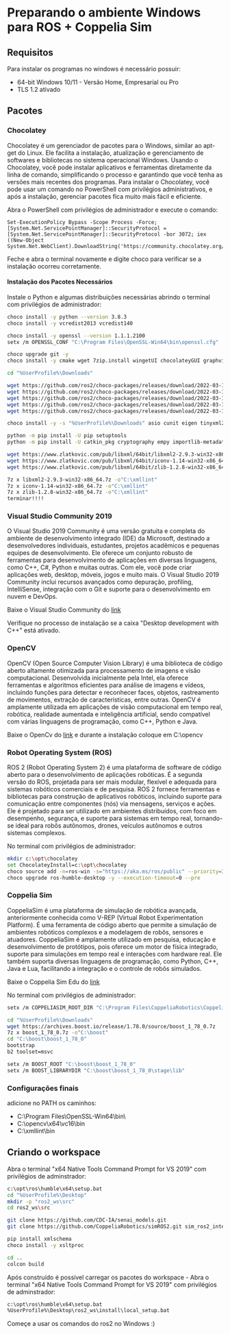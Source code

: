 # Preparando o ambiente Windows para ROS + Coppelia Sim

## Requisitos

Para instalar os programas no windows é necessário possuir:

- 64-bit Windows 10/11 - Versão Home, Empresarial ou Pro
- TLS 1.2 ativado

## Pacotes

### Chocolatey

Chocolatey é um gerenciador de pacotes para o Windows, similar ao apt-get do Linux. Ele facilita a instalação, atualização e gerenciamento de softwares e bibliotecas no sistema operacional Windows. Usando o Chocolatey, você pode instalar aplicativos e ferramentas diretamente da linha de comando, simplificando o processo e garantindo que você tenha as versões mais recentes dos programas. Para instalar o Chocolatey, você pode usar um comando no PowerShell com privilégios administrativos, e após a instalação, gerenciar pacotes fica muito mais fácil e eficiente.

Abra o PowerShell com privilégios de administrador e execute o comando:

```sheel
Set-ExecutionPolicy Bypass -Scope Process -Force; [System.Net.ServicePointManager]::SecurityProtocol = [System.Net.ServicePointManager]::SecurityProtocol -bor 3072; iex ((New-Object System.Net.WebClient).DownloadString('https://community.chocolatey.org/install.ps1'))
```

Feche e abra o terminal novamente e digite choco para verificar se a instalação ocorreu corretamente.

#### Instalação dos Pacotes Necessários
Instale o Python e algumas distribuições necessárias abrindo o terminal com privilégios de administrador:

```bash
choco install -y python --version 3.8.3
choco install -y vcredist2013 vcredist140

choco install -y openssl --version 1.1.1.2100
setx /m OPENSSL_CONF "C:\Program Files\OpenSSL-Win64\bin\openssl.cfg"

choco upgrade git -y
choco install -y cmake wget 7zip.install wingetUI chocolateyGUI graphviz

cd "%UserProfile%\Downloads"

wget https://github.com/ros2/choco-packages/releases/download/2022-03-15/asio.1.12.1.nupkg
wget https://github.com/ros2/choco-packages/releases/download/2022-03-15/bullet.3.17.nupkg
wget https://github.com/ros2/choco-packages/releases/download/2022-03-15/cunit.2.1.3.nupkg
wget https://github.com/ros2/choco-packages/releases/download/2022-03-15/eigen.3.3.4.nupkg
wget https://github.com/ros2/choco-packages/releases/download/2022-03-15/tinyxml2.6.0.0.nupkg

choco install -y -s "%UserProfile%\Downloads" asio cunit eigen tinyxml2 bullet

python -m pip install -U pip setuptools
python -m pip install -U catkin_pkg cryptography empy importlib-metadata jsonschema lark==1.1.1 lxml matplotlib netifaces numpy opencv-python PyQt5 pillow psutil pycairo pydot pyparsing==2.4.7 pytest pyyaml rosdistro

wget https://www.zlatkovic.com/pub/libxml/64bit/libxml2-2.9.3-win32-x86_64.7z
wget https://www.zlatkovic.com/pub/libxml/64bit/iconv-1.14-win32-x86_64.7z
wget https://www.zlatkovic.com/pub/libxml/64bit/zlib-1.2.8-win32-x86_64.7z

7z x libxml2-2.9.3-win32-x86_64.7z -o"C:\xmllint"
7z x iconv-1.14-win32-x86_64.7z -o"C:\xmllint"
7z x zlib-1.2.8-win32-x86_64.7z -o"C:\xmllint"
terminar!!!!
```

### Visual Studio Community 2019

O Visual Studio 2019 Community é uma versão gratuita e completa do ambiente de desenvolvimento integrado (IDE) da Microsoft, destinado a desenvolvedores individuais, estudantes, projetos acadêmicos e pequenas equipes de desenvolvimento. Ele oferece um conjunto robusto de ferramentas para desenvolvimento de aplicações em diversas linguagens, como C++, C#, Python e muitas outras. Com ele, você pode criar aplicações web, desktop, móveis, jogos e muito mais. O Visual Studio 2019 Community inclui recursos avançados como depuração, profiling, IntelliSense, integração com o Git e suporte para o desenvolvimento em nuvem e DevOps.

Baixe o Visual Studio Community do [link](https://visualstudio.microsoft.com/thank-you-downloading-visual-studio/?sku=Community&rel=16&src=myvs&utm_medium=microsoft&utm_source=my.visualstudio.com&utm_campaign=download&utm_content=vs+community+2019)

Verifique no processo de instalação se a caixa "Desktop development with C++" está ativado.

### OpenCV 

OpenCV (Open Source Computer Vision Library) é uma biblioteca de código aberto altamente otimizada para processamento de imagens e visão computacional. Desenvolvida inicialmente pela Intel, ela oferece ferramentas e algoritmos eficientes para análise de imagens e vídeos, incluindo funções para detectar e reconhecer faces, objetos, rastreamento de movimentos, extração de características, entre outras. OpenCV é amplamente utilizada em aplicações de visão computacional em tempo real, robótica, realidade aumentada e inteligência artificial, sendo compatível com várias linguagens de programação, como C++, Python e Java.

Baixe o OpenCv do [link](https://opencv.org/releases/) e durante a instalação coloque em C:\opencv

### Robot Operating System (ROS)

ROS 2 (Robot Operating System 2) é uma plataforma de software de código aberto para o desenvolvimento de aplicações robóticas. É a segunda versão do ROS, projetada para ser mais modular, flexível e adequada para sistemas robóticos comerciais e de pesquisa. ROS 2 fornece ferramentas e bibliotecas para construção de aplicativos robóticos, incluindo suporte para comunicação entre componentes (nós) via mensagens, serviços e ações. Ele é projetado para ser utilizado em ambientes distribuídos, com foco em desempenho, segurança, e suporte para sistemas em tempo real, tornando-se ideal para robôs autônomos, drones, veículos autônomos e outros sistemas complexos.

No terminal com privilégios de administrador: 

```bash
mkdir c:\opt\chocolatey
set ChocolateyInstall=c:\opt\chocolatey
choco source add -n=ros-win -s="https://aka.ms/ros/public" --priority=1
choco upgrade ros-humble-desktop -y --execution-timeout=0 --pre
```

### Coppelia Sim

CoppeliaSim é uma plataforma de simulação de robótica avançada, anteriormente conhecida como V-REP (Virtual Robot Experimentation Platform). É uma ferramenta de código aberto que permite a simulação de ambientes robóticos complexos e a modelagem de robôs, sensores e atuadores. CoppeliaSim é amplamente utilizado em pesquisa, educação e desenvolvimento de protótipos, pois oferece um motor de física integrado, suporte para simulações em tempo real e interações com hardware real. Ele também suporta diversas linguagens de programação, como Python, C++, Java e Lua, facilitando a integração e o controle de robôs simulados.

Baixe o Coppelia Sim Edu do [link](https://www.coppeliarobotics.com)

No terminal com privilégios de administrador: 

```bash
setx /m COPPELIASIM_ROOT_DIR "C:\Program Files\CoppeliaRobotics\CoppeliaSimEdu"

cd "%UserProfile%\Downloads"
wget https://archives.boost.io/release/1.78.0/source/boost_1_78_0.7z
7z x boost_1_78_0.7z -o"C:\boost"
cd "C:\boost\boost_1_78_0"
bootstrap
b2 toolset=msvc

setx /m BOOST_ROOT "C:\boost\boost_1_78_0"
setx /m BOOST_LIBRARYDIR "C:\boost\boost_1_78_0\stage\lib"
```

### Configurações finais

adicione no PATH os caminhos:

- C:\Program Files\OpenSSL-Win64\bin\
- C:\opencv\x64\vc16\bin
- C:\xmllint\bin

## Criando o workspace

Abra o terminal "x64 Native Tools Command Prompt for VS 2019" com privilégios de adminstrador:

```bash
c:\opt\ros\humble\x64\setup.bat
cd "%UserProfile%\Desktop" 
mkdir -p "ros2_ws\src"
cd ros2_ws\src

git clone https://github.com/CDC-IA/senai_models.git
git clone https://github.com/CoppeliaRobotics/simROS2.git sim_ros2_interface

pip install xmlschema
choco install -y xsltproc

cd ..
colcon build
```

Após construído é possível carregar os pacotes do workspace - Abra o terminal "x64 Native Tools Command Prompt for VS 2019" com privilégios de adminstrador:

```bash
c:\opt\ros\humble\x64\setup.bat
%UserProfile%\Desktop\ros2_ws\install\local_setup.bat 
```

Começe a usar os comandos do ros2 no Windows :)